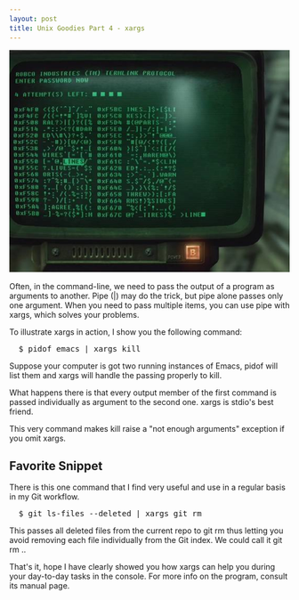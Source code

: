 ```yaml
---
layout: post
title: Unix Goodies Part 4 - xargs
---
```


![Terminal](/public/images/computer_terminal.jpg "Terminal")

<span class="drops">O</span>ften, in the command-line, we need to pass the output of a program as arguments to another. Pipe (<span class="small_code">|</span>) may do the trick, but pipe alone passes only one argument. When you need to pass multiple items, you can use pipe with <span class="small_code">xargs</span>, which solves your problems.

To illustrate <span class="small_code">xargs</span> in action, I show you the following command:

<pre class="terminal">
  $ pidof emacs | xargs kill
</pre>

Suppose your computer is got two running instances of Emacs, <span class="small_code">pidof</span> will list them and <span class="small_code">xargs</span> will handle the passing properly to <span class="small_code">kill</span>.

What happens there is that every output member of the first command is passed individually as argument to the second one. <span class="small_code">xargs</span> is <span class="small_code">stdio</span>'s best friend.

This very command makes <span class="small_code">kill</span> raise a "not enough arguments" exception if you omit <span class="small_code">xargs</span>.

Favorite Snippet
----------------

There is this one command that I find very useful and use in a regular basis in my <span class="small_code">Git</span> workflow.

<pre class="terminal">
  $ git ls-files --deleted | xargs git rm
</pre>

This passes all deleted files from the current repo to <span class="small_code">git rm</span> thus letting you avoid removing each file individually from the Git index. We could call it <span class="small_code">git rm .</span>.

That's it, hope I have clearly showed you how <span class="small_code">xargs</span> can help you during your day-to-day tasks in the console. For more info on the program, consult its manual page.